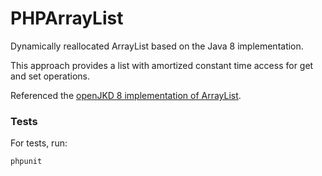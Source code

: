 # PHPArrayList

Dynamically reallocated ArrayList based on the Java 8 implementation. 

This approach provides a list with amortized constant time access for get and set operations. 

Referenced the [openJKD 8 implementation of ArrayList](
http://grepcode.com/file/repository.grepcode.com/java/root/jdk/openjdk/8-b132/java/util/ArrayList.java#ArrayList.remove%28int%29).

### Tests
For tests, run:
```sh
phpunit
```

